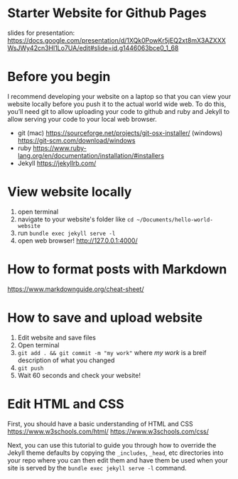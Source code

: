 # Starter Website for Github Pages
slides for presentation: https://docs.google.com/presentation/d/1XQk0PowKr5jEQ2xt8mX3AZXXXWsJWy42cn3Hl1Lo7UA/edit#slide=id.g1446063bce0_1_68

# Before you begin

I recommend developing your website on a laptop so that you can view your website locally before you push it to the actual world wide web. To do this, you’ll need git to allow uploading your code to github and ruby and Jekyll to allow serving your code to your local web browser.

- git (mac) <https://sourceforge.net/projects/git-osx-installer/> (windows) <https://git-scm.com/download/windows>
- ruby <https://www.ruby-lang.org/en/documentation/installation/#installers>
- Jekyll <https://jekyllrb.com/>

# View website locally

1. open terminal
2. navigate to your website's folder like
```cd ~/Documents/hello-world-website```
3. run
```bundle exec jekyll serve -l```
4. open web browser! http://127.0.0.1:4000/


# How to format posts with Markdown

https://www.markdownguide.org/cheat-sheet/


# How to save and upload website

1. Edit website and save files
2. Open terminal
3. ```git add . && git commit -m "my work"``` where _my work_ is a breif description of what you changed
4. ```git push```
5. Wait 60 seconds and check your website!

# Edit HTML and CSS
First, you should have a basic understanding of HTML and CSS
https://www.w3schools.com/html/
https://www.w3schools.com/css/

Next, you can use this tutorial to guide you through how to override the Jekyll theme defaults by copying the `_includes`, `_head`, etc directories into your repo where you can then edit them and have them be used when your site is served by the `bundle exec jekyll serve -l` command.
